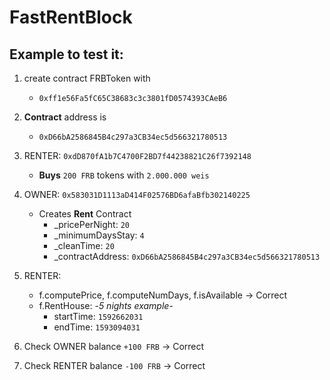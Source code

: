 # FastRentBlock

## Example to test it: 
1. create contract FRBToken with
   - `0xff1e56Fa5fC65C38683c3c3801fD0574393CAeB6`

2. **Contract** address is
   - `0xD66bA2586845B4c297a3CB34ec5d566321780513`

3. RENTER: `0xdD870fA1b7C4700F2BD7f44238821C26f7392148`
	- **Buys** `200 FRB` tokens with `2.000.000 weis`

4. OWNER: `0x583031D1113aD414F02576BD6afaBfb302140225`
	- Creates **Rent** Contract 
  		- _pricePerNight: `20`
    	- _minimumDaysStay: `4`
  		- _cleanTime: `20`
  		- _contractAddress: `0xD66bA2586845B4c297a3CB34ec5d566321780513`

5. RENTER:
	- f.computePrice, f.computeNumDays, f.isAvailable -> Correct
	- f.RentHouse: -*5 nights example*-
		- startTime:	`1592662031`
		- endTime:		`1593094031`
6. Check OWNER balance `+100 FRB` -> Correct
7. Check RENTER balance `-100 FRB` ->  Correct
